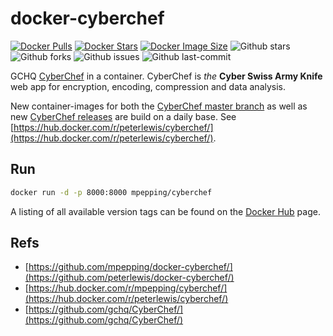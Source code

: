 # docker-cyberchef

[![Docker Pulls](https://badgen.net/docker/pulls/peterlewis/cyberchef?icon=docker&label=pulls)](https://hub.docker.com/r/trueosiris/godaddypy/)
[![Docker Stars](https://badgen.net/docker/stars/peterlewis/cyberchef?icon=docker&label=stars)](https://hub.docker.com/r/trueosiris/godaddypy/)
[![Docker Image Size](https://badgen.net/docker/size/peterlewis/cyberchef?icon=docker&label=image%20size)](https://hub.docker.com/r/trueosiris/godaddypy/)
![Github stars](https://badgen.net/github/stars/peterlewis/docker-cyberchef?icon=github&label=stars)
![Github forks](https://badgen.net/github/forks/peterlewis/docker-cyberchef?icon=github&label=forks)
![Github issues](https://img.shields.io/github/issues/peterlewis/docker-cyberchef)
![Github last-commit](https://img.shields.io/github/last-commit/mpepping/docker-cyberchef)


GCHQ [CyberChef](https://github.com/gchq/CyberChef/) in a container. CyberChef is *the* **Cyber Swiss Army Knife** web app for encryption, encoding, compression and data analysis.

New container-images for both the [CyberChef master branch](https://github.com/gchq/CyberChef) as well as new [CyberChef releases](https://github.com/gchq/CyberChef/releases) are build on a daily base. See [https://hub.docker.com/r/peterlewis/cyberchef/](https://hub.docker.com/r/peterlewis/cyberchef/).

## Run

```bash
docker run -d -p 8000:8000 mpepping/cyberchef
```

A listing of all available version tags can be found on the [Docker Hub](https://hub.docker.com/r/peterlewis/cyberchef/tags) page.

## Refs

* [https://github.com/mpepping/docker-cyberchef/](https://github.com/peterlewis/docker-cyberchef/)
* [https://hub.docker.com/r/mpepping/cyberchef/](https://hub.docker.com/r/peterlewis/cyberchef/)
* [https://github.com/gchq/CyberChef/](https://github.com/gchq/CyberChef/)
